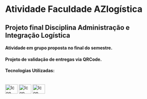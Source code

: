 # Atividade Faculdade AZlogística

## Projeto final Disciplina Administração e Integração Logística

#### Atividade em grupo proposta no final do semestre.
#### Projeto de validação de entregas via QRCode.

#### Tecnologias Utilizadas:

<div style="display: inline_block"><br> 

  <img align="center" alt="Icon C# C#" height="30" width="40" src="https://cdn.jsdelivr.net/gh/devicons/devicon/icons/csharp/csharp-original.svg" />  
  <img align="center" alt="Icon .net" height="30" width="40" src="https://cdn.jsdelivr.net/gh/devicons/devicon/icons/dotnetcore/dotnetcore-original.svg" />  
  <img align="center" alt="Icon Bostsrap" height="30" width="40" src="https://cdn.jsdelivr.net/gh/devicons/devicon/icons/bootstrap/bootstrap-original.svg" />
          
 
</div>
